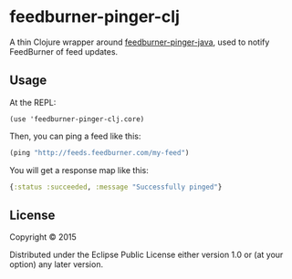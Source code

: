# feedburner-pinger-clj

A thin Clojure wrapper around [feedburner-pinger-java](http://github.com/clementi/feedburner-pinger-java), used to notify FeedBurner of feed updates.

## Usage

At the REPL:

    (use 'feedburner-pinger-clj.core)

Then, you can ping a feed like this:

```clojure
(ping "http://feeds.feedburner.com/my-feed")
```

You will get a response map like this:

```clojure
{:status :succeeded, :message "Successfully pinged"}
```

## License

Copyright © 2015

Distributed under the Eclipse Public License either version 1.0 or (at
your option) any later version.
